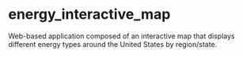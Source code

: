 # energy_interactive_map
Web-based application composed of an interactive map that displays different energy types around the United States by region/state.
